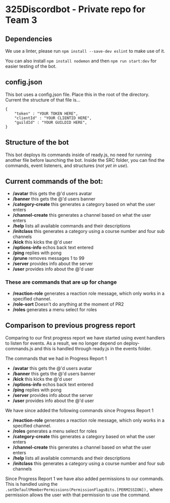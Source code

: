 # 325Discordbot - Private repo for Team 3

## Dependencies
We use a linter, please run
`npm install --save-dev eslint`
to make use of it.

You can also install
`npm install nodemon`
and then
`npm run start:dev`
for easier testing of the bot.

## config.json
This bot uses a config.json file. Place this in the root of the directory.
Current the structure of that file is...

```
{
    "token" : "YOUR TOKEN HERE",
    "clientId" : "YOUR CLIENTID HERE",
    "guildId" : "YOUR GUILDID HERE",
}
```
## Structure of the bot
This bot deploys its commands inside of ready.js, no need for running another file before launching the bot.
Inside the SRC folder, you can find the commands, event listeners, and structures (*not yet in use*).

## Current commands of the bot:

- **/avatar** this gets the @'d users avatar
- **/banner** this gets the @'d users banner
- **/category-create** this generates a category based on what the user enters
- **/channel-create** this generates a channel based on what the user enters
- **/help** lists all available commands and their descriptions
- **/initclass** this generates a category using a course number and four sub channels
- **/kick** this kicks the @'d user
- **/options-info** echos back text entered
- **/ping** replies with pong
- **/prune** removes messages 1 to 99
- **/server** provides info about the server
- **/user** provides info about the @'d user

### These are commands that are up for change

- **/reaction-role** generates a reaction role message, which only works in a specified channel.
- **/role-sort** Doesn't do anything at the moment of PR2
- **/roles** generates a menu select for roles

## Comparison to previous progress report
Comparing to our first progress report we have started using event handlers to listen for events.
As a result, we no longer depend on deploy-commands.js and this is handled through
ready.js in the events folder. 

The commands that we had in Progress Report 1

- **/avatar** this gets the @'d users avatar
- **/banner** this gets the @'d users banner
- **/kick** this kicks the @'d user
- **/options-info** echos back text entered
- **/ping** replies with pong
- **/server** provides info about the server
- **/user** provides info about the @'d user

We have since added the following commands since Progress Report 1

- **/reaction-role** generates a reaction role message, which only works in a specified channel.
- **/roles** generates a menu select for roles
- **/category-create** this generates a category based on what the user enters
- **/channel-create** this generates a channel based on what the user enters
- **/help** lists all available commands and their descriptions
- **/initclass** this generates a category using a course number and four sub channels

Since Progress Report 1 we have also added permissions to our commands. This is handled using the
`.setDefaultMemberPermissions(PermissionFlagsBits.[PERMISSION]),` where permission allows the user
with that permission to use the command.
